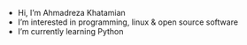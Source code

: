 -  Hi, I’m Ahmadreza Khatamian
-  I’m interested in programming, linux & open source software
-  I’m currently learning Python
